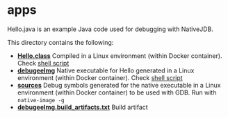 # apps

Hello.java is an example Java code used for debugging with NativeJDB.

This directory contains the following:
- **[Hello.class](Hello.class)** Compiled in a Linux environment (within Docker container). Check [shell script](../startProcesses.sh)
- **[debugeeImg](debugeeImg)** Native executable for Hello generated in a Linux environment (within Docker container). Check [shell script](../startProcesses.sh)
- **[sources](sources)** Debug symbols generated for the native executable in a Linux environment (within Docker container) to be used with GDB. Run with `native-image -g`
- **[debugeeImg.build_artifacts.txt](debugeeImg.build_artifacts.txt)** Build artifact
